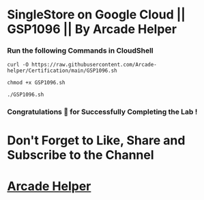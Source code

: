 # SingleStore on Google Cloud || GSP1096 || By Arcade Helper

### Run the following Commands in CloudShell

```
curl -O https://raw.githubusercontent.com/Arcade-helper/Certification/main/GSP1096.sh

chmod +x GSP1096.sh

./GSP1096.sh
```

### Congratulations 🎉 for Successfully Completing the Lab !


# Don't Forget to Like, Share and Subscribe to the Channel

# [Arcade Helper](https://www.youtube.com/@ArcadeHelper1418)
